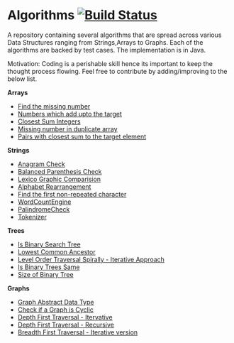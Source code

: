 # Algorithms [![Build Status](https://travis-ci.org/abhaybhegde/Algorithms.svg?branch=master)](https://travis-ci.org/abhaybhegde/Algorithms)
A repository containing several algorithms that are spread across various Data Structures ranging from Strings,Arrays to Graphs.  Each of the algorithms are backed by test cases. The implementation is in Java.

Motivation: Coding is a perishable skill hence its important to keep the thought process flowing. Feel free to contribute by adding/improving to the below list.

**Arrays**

* [Find the missing number](Algorithms/src/arrays/FindTheMissingNumberInArray.java)
* [Numbers which add upto the target](https://github.com/abhaybhegde/Algorithms/blob/master/Algorithms/src/arrays/NumbersWhichAddUptoTarget.java)
* [Closest Sum Integers](Algorithms/src/arrays/ClosestSumIntegers.java)
* [Missing number in duplicate array](Algorithms/src/arrays/MissingNumberInDuplicateArray.java)
* [Pairs with closest sum to the target element](Algorithms/src/arrays/PairsWithClosestSumToTarget.java)

**Strings**

* [Anagram Check](Algorithms/src/strings/AnagramCheck.java)
* [Balanced Parenthesis Check](https://github.com/abhaybhegde/Algorithms/blob/master/Algorithms/src/strings/BalancedParenthesis.java)
* [Lexico Graphic Comparision](https://github.com/abhaybhegde/Algorithms/blob/master/Algorithms/src/strings/LexicographicComparision.java)
* [Alphabet Rearrangement](Algorithms/src/strings/AlphabetRearrangement.java)
* [Find the first non-repeated character](Algorithms/src/strings/FirstNonRepeatedCharacter.java)
* [WordCountEngine](Algorithms/src/strings/WordCountEngine.java)
* [PalindromeCheck](Algorithms/src/strings/PalindromeCheck.java)
* [Tokenizer](Algorithms/src/strings/Tokenizer.java)

**Trees**
* [Is Binary Search Tree](Algorithms/src/trees/IsBinarySearchTree.java)
* [Lowest Common Ancestor](Algorithms/src/trees/LeastCommonAncestor.java)
* [Level Order Traversal Spirally - Iterative Approach](Algorithms/src/trees/LevelOrderTraversalSpirally.java)
* [Is Binary Trees Same](Algorithms/src/trees/IsSameBinaryTree.java)
* [Size of Binary Tree](Algorithms/src/trees/SizeOfBinaryTree.java)


**Graphs**

* [Graph Abstract Data Type](https://github.com/abhaybhegde/Algorithms/blob/master/Algorithms/src/graphs/Graph.java)
* [Check if a Graph is Cyclic](https://github.com/abhaybhegde/Algorithms/blob/master/Algorithms/src/graphs/CycleCheck.java)
* [Depth First Traversal - Itervative](https://github.com/abhaybhegde/Algorithms/blob/master/Algorithms/src/graphs/DepthFirstIterative.java)
* [Depth First Traversal - Recursive](https://github.com/abhaybhegde/Algorithms/blob/master/Algorithms/src/graphs/DepthFirstSearchRecursiveImpl.java)
* [Breadth First Traversal - Iterative version](Algorithms/src/graphs/BreadthFirstTraversal.java)
